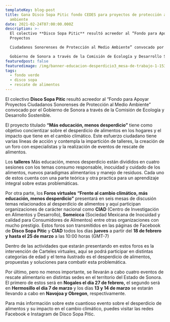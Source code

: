 ```yaml
---
templateKey: blog-post
title: Gana Disco Sopa Pitic fondo CEDES para proyectos de protección al medio
  ambiente
date: 2021-02-24T07:00:00.000Z
description: >-
  El colectivo **Disco Sopa Pitic** resultó acreedor al “Fondo para Apoyar
  Proyectos

  Ciudadanos Sonorenses de Protección al Medio Ambiente” convocado por el

  Gobierno de Sonora a través de la Comisión de Ecología y Desarrollo Sostenible.
featuredpost: false
featuredimage: /img/banner-educacion-desperdicio3_mesa-de-trabajo-1-1536x408.jpg
tags:
  - fondo verde
  - disco sopa
  - rescate de alimentos
---
```

El colectivo **Disco Sopa Pitic** resultó acreedor al “Fondo para Apoyar Proyectos
Ciudadanos Sonorenses de Protección al Medio Ambiente” convocado por el
Gobierno de Sonora a través de la Comisión de Ecología y Desarrollo Sostenible.


El proyecto titulado **“Más educación, menos desperdicio”** tiene como objetivo
concientizar sobre el desperdicio de alimentos en los hogares y el impacto que
tiene en el cambio climático. Este esfuerzo ciudadano tiene varias líneas de acción
y contempla la impartición de talleres, la creación de un foro con especialistas y la
realización de eventos de rescate de alimentos.


Los **talleres** Más educación, menos desperdicio están divididos en cuatro sesiones
con los temas consumo responsable, inocuidad y cuidado de los alimentos,
nuevos paradigmas alimentarios y manejo de residuos. Cada uno de estos cuenta
con una parte teórica y otra practica para un aprendizaje integral sobre estas
problemáticas.


Por otra parte, los **Foros virtuales** **“Frente al cambio climático, más educación,
menos desperdicio”** presentará en seis mesas de discusión temas relacionados al
desperdicio de alimentos y aquí participan organizaciones de carácter nacional
como **CIAD** (Centro de Investigación en Alimentos y Desarrollo), 
**Someicca** (Sociedad Mexicana de Inocuidad y calidad para Consumidores de
Alimentos) entre otras organizaciones con mucho prestigio. Estos foros son
transmitidos en las páginas de Facebook de **Disco Sopa Pitic** y **CIAD** todos los
días **jueves** a partir del **18 de febrero y hasta el 25 de marzo** a las 10:00 horas
(GMT-7)


Dentro de las actividades que estarán presentando en estos foros es la
intervención de Carteles virtuales, aquí se podrá participar en distintas categorías
de edad y el tema ilustrado es el desperdicio de alimentos, propuestas y
soluciones para combatir esta problemática.


Por último, pero no menos importante, se llevarán a cabo cuatro eventos de
rescate alimentario en distintas sedes en el territorio del Estado de Sonora. El
primero de estos será en **Nogales el día 27 de febrero,** el segundo será en
**Hermosillo el día 7 de marzo** y los días **13 y 14 de marzo** se estarán llevando a
cabo en **Navojoa y Obregon**, respectivamente.


Para más información sobre este cuantioso evento sobre el desperdicio de
alimentos y su impacto en el cambio climático, puedes visitar las redes Facebook
e Instagram de Disco Sopa Pitic.